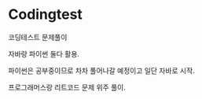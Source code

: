 # Codingtest
코딩테스트 문제풀이

자바랑 파이썬 둘다 활용.

파이썬은 공부중이므로 차차 풀어나갈 예정이고 일단 자바로 시작.

프로그래머스랑 리트코드 문제 위주 풀이.



